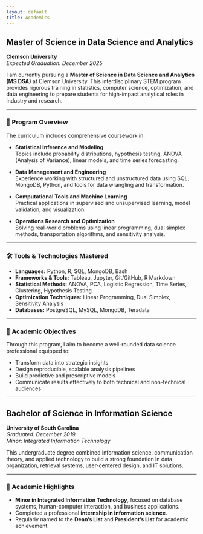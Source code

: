 ```yaml
---
layout: default
title: Academics
---
```


## Master of Science in Data Science and Analytics  
**Clemson University**  
*Expected Graduation: December 2025*

I am currently pursuing a **Master of Science in Data Science and Analytics (MS DSA)** at Clemson University. This interdisciplinary STEM program provides rigorous training in statistics, computer science, optimization, and data engineering to prepare students for high-impact analytical roles in industry and research.

---

### 📘 Program Overview

The curriculum includes comprehensive coursework in:

- **Statistical Inference and Modeling**  
  Topics include probability distributions, hypothesis testing, ANOVA (Analysis of Variance), linear models, and time series forecasting.

- **Data Management and Engineering**  
  Experience working with structured and unstructured data using SQL, MongoDB, Python, and tools for data wrangling and transformation.

- **Computational Tools and Machine Learning**  
  Practical applications in supervised and unsupervised learning, model validation, and visualization.

- **Operations Research and Optimization**  
  Solving real-world problems using linear programming, dual simplex methods, transportation algorithms, and sensitivity analysis.
  
---

### 🛠 Tools & Technologies Mastered

- **Languages:** Python, R, SQL, MongoDB, Bash  
- **Frameworks & Tools:** Tableau, Jupyter, Git/GitHub, R Markdown  
- **Statistical Methods:** ANOVA, PCA, Logistic Regression, Time Series, Clustering, Hypothesis Testing  
- **Optimization Techniques:** Linear Programming, Dual Simplex, Sensitivity Analysis  
- **Databases:** PostgreSQL, MySQL, MongoDB, Teradata  

---

### 🎯 Academic Objectives

Through this program, I aim to become a well-rounded data science professional equipped to:

- Transform data into strategic insights  
- Design reproducible, scalable analysis pipelines  
- Build predictive and prescriptive models  
- Communicate results effectively to both technical and non-technical audiences

---

## Bachelor of Science in Information Science  
**University of South Carolina**  
*Graduated: December 2019*  
*Minor: Integrated Information Technology*

This undergraduate degree combined information science, communication theory, and applied technology to build a strong foundation in data organization, retrieval systems, user-centered design, and IT solutions.

---

### 📘 Academic Highlights

- **Minor in Integrated Information Technology**, focused on database systems, human-computer interaction, and business applications.  
- Completed a professional **internship in information science**.  
- Regularly named to the **Dean’s List** and **President’s List** for academic achievement.  

